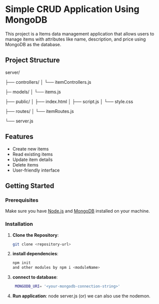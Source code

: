 # Simple CRUD Application Using MongoDB

This project is a Items data management application that allows users to manage items with attributes like name, description, and price using MongoDB as the database.

## Project Structure
server/

├── controllers/
│   └── itemControllers.js

├─ models/
│   └── items.js

├── public/
│   ├── index.html
│   ├── script.js
│   └── style.css

├── routes/
│   └── itemRoutes.js

└── server.js


## Features

- Create new items
- Read existing items
- Update item details
- Delete items
- User-friendly interface

## Getting Started

### Prerequisites

Make sure you have [Node.js](https://nodejs.org/) and [MongoDB](https://www.mongodb.com/) installed on your machine.

### Installation

1. **Clone the Repository**: 
   ```bash
   git clone <repository-url>

2. **install dependencies**:
   ```bash
   npm init
   and other modules by npm i <moduleName>
   
3. **connect to database**:
   ```bash
    MONGODB_URI= '<your-mongodb-connection-string>'
4. **Run application**:
  node server.js
     (or)
  we can also use the nodemon.





